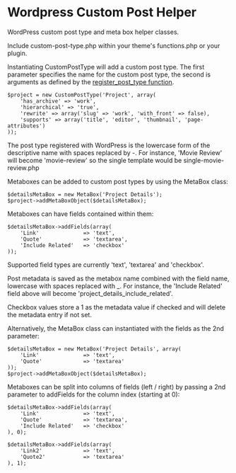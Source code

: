 Wordpress Custom Post Helper
=====================

WordPress custom post type and meta box helper classes.

Include custom-post-type.php within your theme's functions.php or your plugin.

Instantiating CustomPostType will add a custom post type. The first parameter specifies the name for the custom post type, the second is arguments as defined by the [register_post_type function](http://codex.wordpress.org/Function_Reference/register_post_type).

	$project = new CustomPostType('Project', array(
		'has_archive' => 'work',
		'hierarchical' => 'true',
		'rewrite' => array('slug' => 'work', 'with_front' => false),
		'supports' => array('title', 'editor', 'thumbnail', 'page-attributes')
	));
	
The post type registered with WordPress is the lowercase form of the descriptive name with spaces replaced by -. For instance, 'Movie Review' will become 'movie-review' so the single template would be single-movie-review.php

Metaboxes can be added to custom post types by using the MetaBox class:

	$detailsMetaBox = new MetaBox('Project Details');
	$project->addMetaBoxObject($detailsMetaBox);
	
Metaboxes can have fields contained within them:

	$detailsMetaBox->addFields(array(
		'Link'				=> 'text',
		'Quote'				=> 'textarea',
		'Include Related'	=> 'checkbox'
	));
	
Supported field types are currently 'text', 'textarea' and 'checkbox'.

Post metadata is saved as the metabox name combined with the field name, lowercase with spaces replaced with _. For instance, the 'Include Related' field above will become 'project_details_include_related'.

Checkbox values store a 1 as the metadata value if checked and will delete the metadata entry if not set.
	
Alternatively, the MetaBox class can instantiated with the fields as the 2nd parameter:

	$detailsMetaBox = new MetaBox('Project Details', array(
		'Link'				=> 'text',
		'Quote'				=> 'textarea'
	));
	$project->addMetaBoxObject($detailsMetaBox);
	
Metaboxes can be split into columns of fields (left / right) by passing a 2nd parameter to addFields for the column index (starting at 0):

	$detailsMetaBox->addFields(array(
		'Link'				=> 'text',
		'Quote'				=> 'textarea',
		'Include Related'	=> 'checkbox'
	), 0);
	
	$detailsMetaBox->addFields(array(
		'Link2'				=> 'text',
		'Quote2'			=> 'textarea'
	), 1);